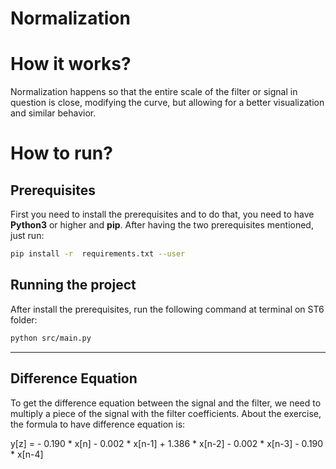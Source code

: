 # Normalization

# How it works?
Normalization happens so that the entire scale of the filter or signal in question is close, modifying the curve, but allowing for a better visualization and similar behavior.

# How to run?

## Prerequisites
First you need to install the prerequisites and to do that, you need to have **Python3** or higher and **pip**.
After having the two prerequisites mentioned, just run:
```bash
pip install -r  requirements.txt --user
```

## Running the project
After install the prerequisites, run the following command at terminal on ST6 folder:
```bash
python src/main.py
```

------
## Difference Equation

To get the difference equation between the signal and the filter, we need to multiply a piece of the signal with the filter coefficients.
About the exercise, the formula to have difference equation is:

y[z] = - 0.190 * x[n] - 0.002 * x[n-1] + 1.386 * x[n-2] - 0.002 * x[n-3] - 0.190 * x[n-4]
